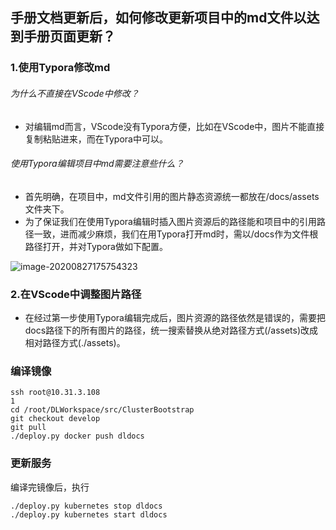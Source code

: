 ## 手册文档更新后，如何修改更新项目中的md文件以达到手册页面更新？
### 1.使用Typora修改md
###### 为什么不直接在VScode中修改？
- 对编辑md而言，VScode没有Typora方便，比如在VScode中，图片不能直接复制粘贴进来，而在Typora中可以。
###### 使用Typora编辑项目中md需要注意些什么？
- 首先明确，在项目中，md文件引用的图片静态资源统一都放在/docs/assets文件夹下。
- 为了保证我们在使用Typora编辑时插入图片资源后的路径能和项目中的引用路径一致，进而减少麻烦，我们在用Typora打开md时，需以/docs作为文件根路径打开，并对Typora做如下配置。

![image-20200827175754323](https://github.com/apulis/DLDocs/raw/master/docs/assets/image-20200827175754323.png)

### 2.在VScode中调整图片路径
- 在经过第一步使用Typora编辑完成后，图片资源的路径依然是错误的，需要把docs路径下的所有图片的路径，统一搜索替换从绝对路径方式(/assets)改成相对路径方式(./assets)。

### 编译镜像

```shell script
ssh root@10.31.3.108
1
cd /root/DLWorkspace/src/ClusterBootstrap
git checkout develop
git pull
./deploy.py docker push dldocs
```

### 更新服务
编译完镜像后，执行
```shell script
./deploy.py kubernetes stop dldocs
./deploy.py kubernetes start dldocs
```